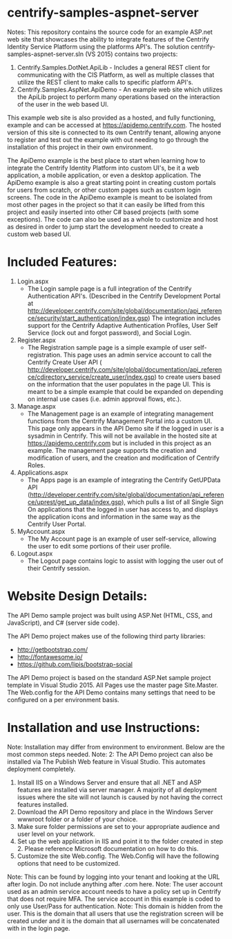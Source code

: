# centrify-samples-aspnet-server

Notes: This repository contains the source code for an example ASP.net web site that showcases the ability to integrate features of the Centrify Identity Service Platform using the platforms API's. 
The solution centrify-samples-aspnet-server.sln (VS 2015) contains two projects:
  1. Centrify.Samples.DotNet.ApiLib - Includes a general REST client for communicating with the CIS Platform, as well as
  multiple classes that utilize the REST client to make calls to specific platform API's.
  2. Centrify.Samples.AspNet.ApiDemo - An example web site which utilizes the ApiLib project to perform many operations based on the interaction of the user in the web based UI.
  
This example web site is also provided as a hosted, and fully functioning, example and can be accessed at https://apidemo.centrify.com. The hosted version of this site is connected to its own Centrify tenant, allowing anyone 
to register and test out the example with out needing to go through the installation of this project in their own environment.

The ApiDemo example is the best place to start when learning how to integrate the Centrify Identity Platform into custom UI's, be it a web application, a mobile application, or even a desktop application.
The ApiDemo example is also a great starting point in creating custom portals for users from scratch, or other custom pages such as custom login screens. The code in the ApiDemo example is meant to be isolated from
most other pages in the project so that it can easily be lifted from this project and easily inserted into other C# based projects (with some exceptions). The code can also be used as a whole to customize and host as desired in order to jump start 
the development needed to create a custom web based UI. 

# Included Features:

  1. Login.aspx
      - The Login sample page is a full integration of the Centrify Authentication API's. (Described in the Centrify Development Portal at http://developer.centrify.com/site/global/documentation/api_reference/security/start_authentication/index.gsp)
        The integration includes support for the Centrify Adaptive Authentication Profiles, User Self Service (lock out and forgot password), and Social Login.
  2. Register.aspx
      - The Registration sample page is a simple example of user self-registration. This page uses an admin service account to call the Centrify Create User API ( http://developer.centrify.com/site/global/documentation/api_reference/cdirectory_service/create_user/index.gsp)
        to create users based on the information that the user populates in the page UI. This is meant to be a simple example that could be expanded on depending on internal use cases (i.e. admin approval flows, etc.). 
  3. Manage.aspx
      -  The Management page is an example of integrating management functions from the Centrify Management Portal into a custom UI. This page only appears in the API Demo site if the logged in user is a sysadmin in Centrify. This will not be available in the hosted site at https://apidemo.centrify.com
         but is included in this project as an example. The management page supports the creation and modification of users, and the creation and modification of Centrify Roles.
  4. Applications.aspx
      -  The Apps page is an example of integrating the Centrify GetUPData API (http://developer.centrify.com/site/global/documentation/api_reference/uprest/get_up_data/index.gsp), which pulls a list of all Single Sign On applications that the logged in user has access to, and displays
         the application icons and information in the same way as the Centrify User Portal. 
  5. MyAccount.aspx
      - The My Account page is an example of user self-service, allowing the user to edit some portions of their user profile. 
  6. Logout.aspx
      - The Logout page contains logic to assist with logging the user out of their Centrify session.
      
 # Website Design Details:    
 
 The API Demo sample project was built using ASP.Net (HTML, CSS, and JavaScript), and C# (server side code). 
 
 The API Demo project makes use of the following third party libraries:
 - http://getbootstrap.com/
 - http://fontawesome.io/
 - https://github.com/lipis/bootstrap-social
 
 The API Demo project is based on the standard ASP.Net sample project template in Visual Studio 2015. All Pages use the master page Site.Master. 
 The Web.config for the API Demo contains many settings that need to be configured on a per environment basis. 
      

# Installation and use Instructions:

Note: Installation may differ from environment to environment. Below are the most common steps needed.
Note: 2: The API Demo project can also be installed via The Publish Web feature in Visual Studio. This automates deployment completely.

1. Install IIS on a Windows Server and ensure that all .NET and ASP features are installed via server manager. A majority of all deployment issues where the site will not launch is caused by not having the correct features installed.
2. Download the API Demo repository and place in the Windows Server wwwroot folder or a folder of your choice. 
3. Make sure folder permissions are set to your appropriate audience and user level on your network. 
4. Set up the web application in IIS and point it to the folder created in step 2. Please reference Microsoft documentation on how to do this.
5. Customize the site Web.config. The Web.Config will have the following options that need to be customized.

 <add key="TenantUrl" value="https://tenant.centrify.com" />
    Note: This can be found by logging into your tenant and looking at the URL after login. Do not include anything after .com here.
 <add key="AdminServiceAccount" value="user@domain" />
    Note: The user account used as an admin service account needs to have a policy set up in Centrify that does not require MFA. The service account in this example is coded to only use User/Pass for authentication.
 <add key="AdminServicePass" value="pass" />
 <add key="DefaultDomain" value="@yourdomain.com" />
    Note: This domain is hidden from the user. This is the domain that all users that use the registration screen will be created under and it is the domain that all usernames will be concatenated with in the login page.
    
 


